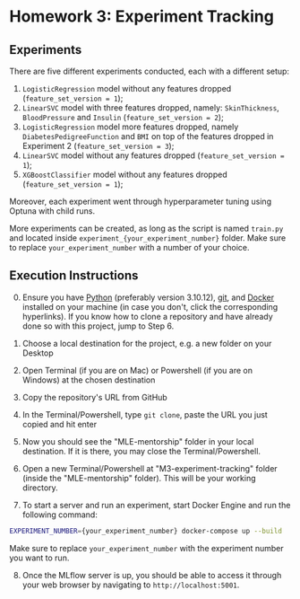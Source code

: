 # Homework 3: Experiment Tracking

## Experiments

There are five different experiments conducted, each with a different setup:
1. `LogisticRegression` model without any features dropped (`feature_set_version = 1`);
2. `LinearSVC` model with three features dropped, namely: `SkinThickness`, `BloodPressure` and `Insulin` (`feature_set_version = 2`);
3. `LogisticRegression` model more features dropped, namely `DiabetesPedigreeFunction` and `BMI` on top of the features dropped in Experiment 2 (`feature_set_version = 3`);
4. `LinearSVC` model without any features dropped (`feature_set_version = 1`);
5. `XGBoostClassifier` model without any features dropped (`feature_set_version = 1`);

Moreover, each experiment went through hyperparameter tuning using Optuna with child runs. 

More experiments can be created, as long as the script is named `train.py` and located inside `experiment_{your_experiment_number}` folder. Make sure to replace `your_experiment_number` with a number of your choice.


## Execution Instructions

0. Ensure you have [Python](https://www.python.org/downloads/) (preferably version 3.10.12), [git](https://git-scm.com/book/en/v2/Getting-Started-Installing-Git), and [Docker](https://www.docker.com/products/docker-desktop/) installed on your machine (in case you don't, click the corresponding hyperlinks). If you know how to clone a repository and have already done so with this project, jump to Step 6. 
1. Choose a local destination for the project, e.g. a new folder on your Desktop
2. Open Terminal (if you are on Mac) or Powershell (if you are on Windows) at the chosen destination
3. Copy the repository's URL from GitHub
4. In the Terminal/Powershell, type `git clone`, paste the URL you just copied and hit enter

5. Now you should see the "MLE-mentorship" folder in your local destination. If it is there, you may close the Terminal/Powershell.

6. Open a new Terminal/Powershell at "M3-experiment-tracking" folder (inside the "MLE-mentorship" folder). This will be your working directory.

7. To start a server and run an experiment, start Docker Engine and run the following command:
```bash
EXPERIMENT_NUMBER={your_experiment_number} docker-compose up --build
```
Make sure to replace `your_experiment_number` with the experiment number you want to run.

8. Once the MLflow server is up, you should be able to access it through your web browser by navigating to `http://localhost:5001`.
